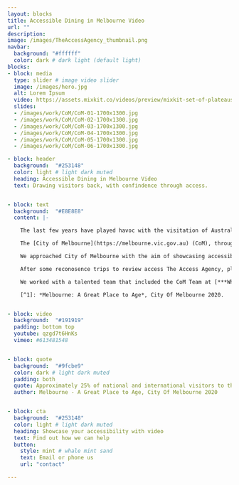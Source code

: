 ```yaml
---
layout: blocks
title: Accessible Dining in Melbourne Video
url: ""
description:
image: /images/TheAccessAgency_thumbnail.png
navbar:
  background: "#ffffff"
  color: dark # dark light (default light)
blocks:
- block: media
  type: slider # image video slider
  image: /images/hero.jpg
  alt: Lorem Ipsum
  video: https://assets.mixkit.co/videos/preview/mixkit-set-of-plateaus-seen-from-the-heights-in-a-sunset-26070-large.mp4
  slides:
  - /images/work/CoM/CoM-01-1700x1300.jpg
  - /images/work/CoM/CoM-02-1700x1300.jpg
  - /images/work/CoM/CoM-03-1700x1300.jpg
  - /images/work/CoM/CoM-04-1700x1300.jpg
  - /images/work/CoM/CoM-05-1700x1300.jpg
  - /images/work/CoM/CoM-06-1700x1300.jpg

- block: header
  background:  "#253148"
  color: light # light dark muted
  heading: Accessible Dining in Melbourne Video
  text: Drawing visitors back, with confindence through access.


- block: text
  background:  "#E8E8E8"
  content: |-

    The last few years have played havoc with the visitation of Australia’s large cities. Lockdowns have seen residents steer-clear and visitor numbers plummet.

    The [City of Melbourne](https://melbourne.vic.gov.au) (CoM), through their magazine [***What’s on Melbourne***](https://whatson.melbourne.vic.gov.au) has pushed forward with activation programs, large-scale events and continual messaging through digital channels – drawing people back into the heart of our city.

    We approached City of Melbourne with the aim of showcasing accessible experiences for visitors with access needs. **Approximately 25% of national and international visitors to the CBD are aged 55 years and over[^1]** and showcasing accessible dining options to customers of all stripes is a good idea.

    After some reconosence trips to review access The Access Agency, planned the shoot, storyboarding key elements, sourced talent and wrote the script for the video that showcased the multitude of accessible dining on offer.

    We worked with a talented team that included the CoM Team at [***What’s on Melbourne***](https://whatson.melbourne.vic.gov.au) and their oft used video and photo team. Plus the lovely people with disabilities (* and without) in front of the screen Jay Knight, Emily Dove and Maya Dove.

    [^1]: *Melbourne: A Great Place to Age*, City Of Melbourne 2020.


- block: video
  background:  "#191919"
  padding: bottom top
  youtube: qzgd7t6HnKs
  vimeo: #613481548


- block: quote
  background:  "#9fcbe9"
  color: dark # light dark muted
  padding: both
  quote: Approximately 25% of national and international visitors to the CBD are aged 55 years and over
  author: Melbourne - A Great Place to Age, City Of Melbourne 2020


- block: cta
  background:  "#253148"
  color: light # light dark muted
  heading: Showcase your accessibility with video
  text: Find out how we can help
  button:
    style: mint # whale mint sand
    text: Email or phone us
    url: "contact"

---
```

